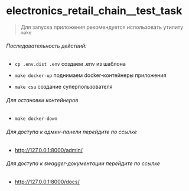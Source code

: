 # electronics_retail_chain__test_task
>Для запуска приложения рекомендуется использовать утилиту `make`

###### Последовательность действий:

- `cp .env.dist .env` создаем .env из шаблона

- `make docker-up` поднимаем docker-контейнеры приложения

- `make csu` создание суперпользователя

###### Для остановки контейнеров

- `make docker-down`

###### Для доступа к админ-панели перейдите по ссылке
- http://127.0.0.1:8000/admin/

###### Для доступа к swagger-документации перейдите по ссылке
- http://127.0.0.1:8000/docs/